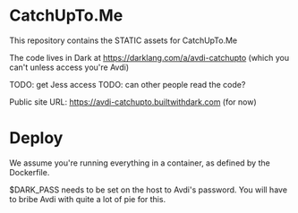 # CatchUpTo.Me

This repository contains the STATIC assets for CatchUpTo.Me

The code lives in Dark at https://darklang.com/a/avdi-catchupto (which you can't unless access you're Avdi)

TODO: get Jess access
TODO: can other people read the code?

Public site URL: https://avdi-catchupto.builtwithdark.com (for now)

# Deploy

We assume you're running everything in a container, as defined by the Dockerfile. 

$DARK_PASS needs to be set on the host to Avdi's password. You will have to bribe Avdi with quite a lot of pie for this.